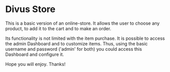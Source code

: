 
# Divus Store

This is a basic version of an online-store. It allows the user to choose any product, to add it to the cart and to make an order.

Its functionality is not limited with the item purchase. It is possible to access the admin Dashboard and to customize items. Thus, using the basic username and password ('admin' for both) you could access this Dashboard and configure it.

Hope you will enjoy. Thanks!


